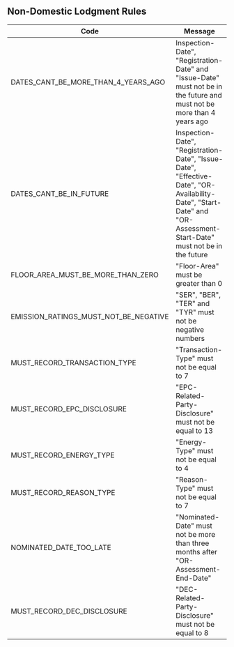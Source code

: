 ## Non-Domestic Lodgment Rules

| Code                                  | Message                                                                                                                                                              |
|---------------------------------------|----------------------------------------------------------------------------------------------------------------------------------------------------------------------|
| DATES_CANT_BE_MORE_THAN_4_YEARS_AGO   | Inspection-Date", "Registration-Date" and "Issue-Date" must not be in the future and must not be more than 4 years ago                                               |
| DATES_CANT_BE_IN_FUTURE               | Inspection-Date", "Registration-Date", "Issue-Date", "Effective-Date", "OR-Availability-Date", "Start-Date" and "OR-Assessment-Start-Date" must not be in the future |
| FLOOR_AREA_MUST_BE_MORE_THAN_ZERO     | "Floor-Area" must be greater than 0                                                                                                                                  |
| EMISSION_RATINGS_MUST_NOT_BE_NEGATIVE | "SER", "BER", "TER" and "TYR" must not be negative numbers                                                                                                           |
| MUST_RECORD_TRANSACTION_TYPE          | "Transaction-Type" must not be equal to 7                                                                                                                            |
| MUST_RECORD_EPC_DISCLOSURE            | "EPC-Related-Party-Disclosure" must not be equal to 13                                                                                                               |
| MUST_RECORD_ENERGY_TYPE               | "Energy-Type" must not be equal to 4                                                                                                                                 |
| MUST_RECORD_REASON_TYPE               | "Reason-Type" must not be equal to 7                                                                                                                                 |
| NOMINATED_DATE_TOO_LATE               | "Nominated-Date" must not be more than three months after "OR-Assessment-End-Date"                                                                                   |
| MUST_RECORD_DEC_DISCLOSURE            | "DEC-Related-Party-Disclosure" must not be equal to 8                                                                                                                |
